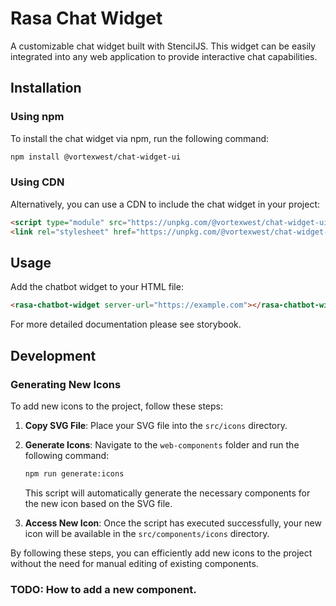 # Rasa Chat Widget

A customizable chat widget built with StencilJS. This widget can be easily integrated into any web application to provide interactive chat capabilities.

## Installation

### Using npm

To install the chat widget via npm, run the following command:

```bash
npm install @vortexwest/chat-widget-ui
```

### Using CDN

Alternatively, you can use a CDN to include the chat widget in your project:

```html
<script type="module" src="https://unpkg.com/@vortexwest/chat-widget-ui/dist/rasa-chatwidget/rasa-chatwidget.esm.js"></script>
<link rel="stylesheet" href="https://unpkg.com/@vortexwest/chat-widget-ui/dist/rasa-chatwidget/rasa-chatwidget.css" />
```

## Usage

Add the chatbot widget to your HTML file:

```html
<rasa-chatbot-widget server-url="https://example.com"></rasa-chatbot-widget>
```

For more detailed documentation please see storybook.

## Development

### Generating New Icons

To add new icons to the project, follow these steps:

1. **Copy SVG File**: Place your SVG file into the `src/icons` directory.

2. **Generate Icons**: Navigate to the `web-components` folder and run the following command:

   ```bash
   npm run generate:icons
   ```

   This script will automatically generate the necessary components for the new icon based on the SVG file.

3. **Access New Icon**: Once the script has executed successfully, your new icon will be available in the `src/components/icons` directory.

By following these steps, you can efficiently add new icons to the project without the need for manual editing of existing components.

### TODO: How to add a new component.


